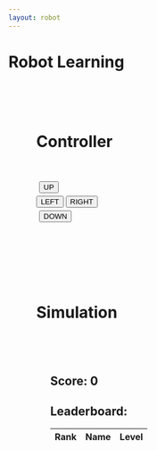 ```yaml
---
layout: robot
---
```


# Robot Learning
<!DOCTYPE html>
<html>

<head>
  <title>Robot Learning</title>
  <script>
    function displayLeaderboard(players) {
      const leaderboardBody = document.getElementById('leaderboard-body');
      leaderboardBody.innerHTML = '';
      players.forEach((player, index) => {
        const row = leaderboardBody.insertRow(index);
        const rankCell = row.insertCell(0);
        const nameCell = row.insertCell(1);
        const levelCell = row.insertCell(2);
        rankCell.textContent = index + 1;
        nameCell.textContent = player.name;
        levelCell.textContent = player.level;
      });
    }

    function getLeaderboard() {
      fetch('/api/leaderboard')
        .then(response => response.json())
        .then(data => {
          displayLeaderboard(data);
        });
    }

    window.onload = function() {
      getLeaderboard();
    };
  </script>
</head>


<div class="container" style="">
  <div id="div1" class="shadow" style="padding: 50px; ">
    <h1>Controller</h1>
    <div style="padding: 15px"></div>
    <div>
      <div style="padding: 5px;">
        <button class="ControlB" onclick="up()">UP</button>
      </div>
      <div>
        <button class="ControlB" onclick="left()">LEFT</button>
        <button class="ControlB" onclick="right()">RIGHT</button>
      </div>
      <div style="padding: 5px;">
        <button class="ControlB" onclick="down()">DOWN</button>
      </div>
    </div>
  </div>
  <div id="div2" class="shadow" style="padding: 50px;">
    <h1>Simulation</h1>
    <div style="padding: 25px">
      <canvas id="sim" width="250" height="250" style="background: white;">
      </canvas>
      <div style="padding: 10px;"></div>
      <div id="scoreboard">
        <h2>Score: <span id="score">0</span></h2>
        <h2>Leaderboard:</h2>
        <table>
          <thead>
            <tr>
              <th>Rank</th>
              <th>Name</th>
              <th>Level</th>
            </tr>
          </thead>
          <tbody id="leaderboard-body">
          </tbody>
        </table>
      </div>
    </div>
  </div>
</div>

<script>
var sim = document.getElementById("sim");
var ctx = sim.getContext("2d");
var canvasWidth = sim.width;
var canvasHeight = sim.height;
var squareSize = 50;
var squareX = canvasWidth - squareSize;
var squareY = 0;
var barX1 = 100;
var barY1 = 100;
var barY2 = 50;
var barY3 = 0;
var barY4 = 200;
squareX = 0;
squareY = 0;
var score = 0;

function displayLeaderboard(players) {
  const leaderboardBody = document.getElementById('leaderboard-body');
  leaderboardBody.innerHTML = '';
  players.forEach((player, index) => {
    const row = leaderboardBody.insertRow(index);
    const rankCell = row.insertCell(0);
    const nameCell = row.insertCell(1);
    const levelCell = row.insertCell(2);
    rankCell.textContent = index + 1;
    nameCell.textContent = player.name;
    levelCell.textContent = player.level;
  });
}

function getLeaderboard() {
  fetch('/api/leaderboard')
    .then(response => response.json())
    .then(data => {
      displayLeaderboard(data);
    });
}

getLeaderboard();
function collide() {
  if (squareX == barX1 && squareY == barY1) {
    squareX = 0;
    squareY = 0;
  }
  if (squareX == barX1 && squareY == barY2) {
    squareX = 0;
    squareY = 0;
  }
  if (squareX == barX1 && squareY == barY3) {
    squareX = 0;
    squareY = 0;
  }
  if (squareX == barX1 && squareY == barY4) {
    squareX = 0;
    squareY = 0;
  }
}


function win() {
  if (squareX == 200 && squareY == 200) {
    let person = prompt("Please enter your name to get credit for the level");
    console.log(person); // Print the entered name to the console.

    fetch('https://playgroundproject.duckdns.org/api/leaderboard', {
      method: 'POST',
      body: JSON.stringify({
        name: person,
        level: 'Level 1'
      }),
      headers: {
        'Content-Type': 'application/json'
      }
    })
      .then(response => {
        console.log(response);
        fetch('https://playgroundproject.duckdns.org/api/leaderboard')
          .then(response => response.json())
          .then(data => {
            console.log(data);
            // Get the player's score from the data
            let playerScore = 0;
            for (let i = 0; i < data.length; i++) {
              if (data[i].name === person) {
                playerScore = parseInt(data[i].level.split(' ')[1]);
                break;
              }
            }
            // Update the player's score on the frontend
            let scoreElement = document.getElementById('score');
            scoreElement.innerHTML = 'Score: ' + playerScore;
            // Increment the player's level in the database
            fetch('https://playgroundproject.duckdns.org/api/leaderboard/' + person, {
              method: 'PUT',
              body: JSON.stringify({
                level: 'Level ' + (playerScore + 1)
              }),
              headers: {
                'Content-Type': 'application/json'
              }
            })
              .then(response => {
                console.log(response);
              })
              .catch(error => {
                console.error(error);
              });
          });
      })
      .catch(error => {
        console.error(error);
      });
  }
}


function right() {
  squareX += squareSize;
  // Check if the square hits the right wall
  if (squareX + squareSize > canvasWidth) {
    squareX = canvasWidth - squareSize;
  }
    win();
    collide();
}

function left() {
  squareX -= squareSize;
  // Check if the square hits the left wall
  if (squareX < 0) {
    squareX = 0;
  }
  win();
  collide();
}

function up() {
  squareY -= squareSize;
  // Check if the square hits the top wall
  if (squareY < 0) {
    squareY = 0;
  }
  win();
  collide();
  
}

function down() {
  squareY += squareSize;
  // Check if the square hits the bottom wall
  if (squareY + squareSize > canvasHeight) {
    squareY = canvasHeight - squareSize;
  }
  win();
  collide();
}

setInterval(draw, 10);


fetch('https://playgroundproject.duckdns.org/api/leaderboard')
.then(response => response.json())
.then(data => {
    console.log(data);
    let leaderboardElement = document.getElementById('leaderboard');
    leaderboardElement.innerHTML = '<h2>Leaderboard</h2><ol>';
    for (let i = 0; i < data.length; i++) {
        leaderboardElement.innerHTML += '<li>' + data[i].name + ' - Level ' + data[i].level.split(' ')[1] + '</li>';
    }
    leaderboardElement.innerHTML += '</ol>';
})
.catch(error => {
    console.error(error);
});


</script>
